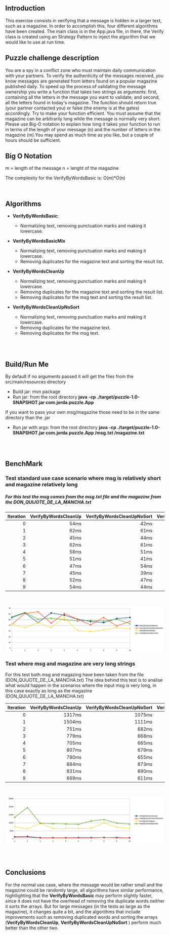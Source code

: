 
## Introduction
This exercise consists in verifying that a message is hidden in a larger text, such as a magazine. In order to accomplish this, four different algorithms have
been created. The main class is in the App.java file, in there, the Verify class is created using an Strategy Pattern to inject the algorithm that we would like to use at run time.
<br/>

## Puzzle challenge description
You are a spy in a conflict zone who must maintain daily communication with your partners. 
To verify the authenticity of the messages received, you know messages are generated from letters found on a popular magazine published daily. 
To speed up the process of validating the message ownership you write a function that takes two strings as arguments: first, containing all the
letters in the message you want to validate; and second, all the letters 
found in today's magazine.
The function should return true (your partner contacted you) or false 
(the enemy is at the gates) accordingly. 
Try to make your function efficient.  You must assume that the magazine can
be arbitrarily long while the message is normally very short.
Please use Big-O notation to explain how long it takes your function to run 
in terms of the length of your message (n) and the number of letters in the 
magazine (m).You may spend as much time as you like, but a couple of hours
should be sufficient.

## Big O Notation
m = length of the message
n = lenght of the magazine

The complexity for the VerifyByWordsBasic is: O(m)*O(n)

<br/>

## Algorithms

* **VerifyByWordsBasic**: 
    * Normalizing text, removing punctuation marks and making it lowercase.

* **VerifyByWordsBasicMix**
    * Normalizing text, removing punctuation marks and making it lowercase.
    * Removing duplicates for the magazine text and sorting the result list.

* **VerifyByWordsCleanUp**
    * Normalizing text, removing punctuation marks and making it lowercase.
    * Removing duplicates for the magazine text and sorting the result list.
    * Removing duplicates for the msg text and sorting the result list.

* **VerifyByWordsCleanUpNoSort**
    * Normalizing text, removing punctuation marks and making it lowercase.
    * Removing duplicates for the magazine text.
    * Removing duplicates for the msg text.

<br/>
<br/>

## Build/Run Me
By default if no arguments passed it will get the files from the src/main/resources directory
* Build jar: mvn package
* Run jar: from the root directory **java -cp ./target/puzzle-1.0-SNAPSHOT.jar com.jorda.puzzle.App**

If you want to pass your own msg/magazine those need to be in the same directory than the .jar
* Run jar with args: from the root directory **java -cp ./target/puzzle-1.0-SNAPSHOT.jar com.jorda.puzzle.App /msg.txt /magazine.txt**

<br/>
<br/>


## BenchMark

### Test standard use case scenario where msg is relatively short and magazine relatively long

##### For this test the msg comes from the msg.txt file and the magazine from the DON_QUIJOTE_DE_LA_MANCHA.txt

| Iteration  | VerifyByWordsCleanUp | VerifyByWordsCleanUpNoSort | VerifyByWordsBasic | VerifyByWordsBasicMix
|------:|------:|------:|------:|------:|
| 0 | 54ms | 42ms | 42ms | 55ms |
| 1 | 62ms | 61ms | 36ms | 63ms |
| 2 | 45ms | 44ms | 45ms | 51ms |
| 3 | 62ms | 61ms | 36ms | 53ms |
| 4 | 58ms | 51ms | 54ms | 50ms |
| 5 | 51ms | 41ms | 31ms | 48ms |
| 6 | 47ms | 54ms | 29ms | 49ms |
| 7 | 45ms | 39ms | 32ms | 48ms |
| 8 | 52ms | 47ms | 36ms | 51ms |
| 9 | 54ms | 44ms | 34ms | 43ms |

<br><br>
![](normal_use.png)
<br/>

### Test where msg and magazine are very long strings

For this test both msg and magazing have been taken from the file (DON_QUIJOTE_DE_LA_MANCHA.txt) The idea behind this test is to analise what would happen in the scenarios where the input msg is very long, in this case exactly as long as the magazine (DON_QUIJOTE_DE_LA_MANCHA.txt)

| Iteration   | VerifyByWordsCleanUp | VerifyByWordsCleanUpNoSort | VerifyByWordsBasic | VerifyByWordsBasicMix
|------:|------:|------:|------:|------:|
| 0 | 1317ms | 1075ms | 7577ms | 13468ms |
| 1 | 1504ms | 1111ms | 6246ms | 19490ms |
| 2 | 751ms | 682ms | 9754ms | 9699ms |
| 3 | 779ms | 668ms | 6461ms | 9510ms |
| 4 | 705ms | 665ms | 6576ms | 9345ms |
| 5 | 807ms | 679ms | 6562ms | 9124ms |
| 6 | 780ms | 655ms | 6684ms | 11211ms |
| 7 | 884ms | 873ms | 9922ms | 12025ms |
| 8 | 831ms | 690ms | 7233ms | 9867ms |
| 9 | 669ms | 611ms | 6595ms | 9278ms |

<br/>

![](large_use.png)

<br/>
<br/>

## Conclusions
For the normal use case, where the message would be rather small and the magazine could be randomly large, all algorithms have similar performance, hightlighting that the **VerifyByWordsBasic** may perform slightly faster, since it does not have the overhead of removing the duplicate words neither it sorts the arrays.
But for large messages (in the tests as large as the magazine), it changes quite a bit, and the algorithms that include improvements such as
removing duplicated words and sorting the arrays (**VerifyByWordsCleanUp**, **VerifyByWordsCleanUpNoSort** ) perform much better than the other two.
